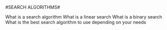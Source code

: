 #SEARCH ALGORITHMS#

What is a search algorithm
What is a linear search
What is a binary search
What is the best search algorithm to use depending on your needs
